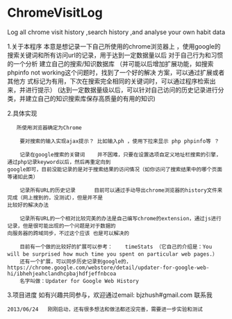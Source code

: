 ChromeVisitLog
==============

Log all chrome visit history ,search history ,and analyse your own habit data

1.关于本程序
    本意是想记录一下自己所使用的chrome浏览器上 ，使用google的搜索关键词和所有访问url的记录，用于达到一定数据量以后
    对于自己行为和习惯的一个分析 
    建立自己的搜索/知识数据库
        （并可能以后增加扩展功能，如搜索phpinfo not working这个问题时，找到了一个好的解决 方案，可以通过扩展或者其他方
    式标记为有用，下次在搜索完全相同的关键词时，可以通过程序检索出来，并进行提示）
        (达到一定数据量级以后，可以针对自己访问的历史记录进行分类，并建立自己的知识搜索库保存高质量的有用的知识)

2.具体实现
       
       所使用浏览器确定为Chrome

        要对搜索的输入实现ajax提示？ 比如输入ph ，使用下拉来显示 php phpinfo等 ？

        记录在google搜索的关键词    并不困难，只要在设置选项自定义地址栏搜索的引擎，通过php记录keyword以后，然后再重定向到
    google即可，目前没能记录的是对于搜索结果的访问情况（如你访问了搜索结果中的哪个页面等诸如此类）

        记录所有URL的历史记录      目前可以通过手动导出chrome浏览器的history文件来完成（网上搜到的，没测试），但是并不是
    比较好的解决办法

        记录所有URL的一个相对比较完美的办法是自己编写chrome的extension，通过js进行记录，但是很可能出现的一个问题是对于数据的
    向服务器的跨域同步，不过这个应该 也是可以解决的

        目前有一个做的比较好的扩展可以参考：    timeStats （它自己的介绍是：You will be surprised how much time you spent on particular web pages.）
        还有一个扩展，可以同步历史记录到google的， https://chrome.google.com/webstore/detail/updater-for-google-web-hi/ibhehjeahclandhcpbajhdfjeffnbcoa
        名字叫做：Updater for Google Web History

3.项目进度
    如有兴趣共同参与，欢迎通过email: bjzhush#gmail.com 联系我
    
    2013/06/24   刚刚启动，还有很多想法和做法都还没完善，需要进一步实验和测试


